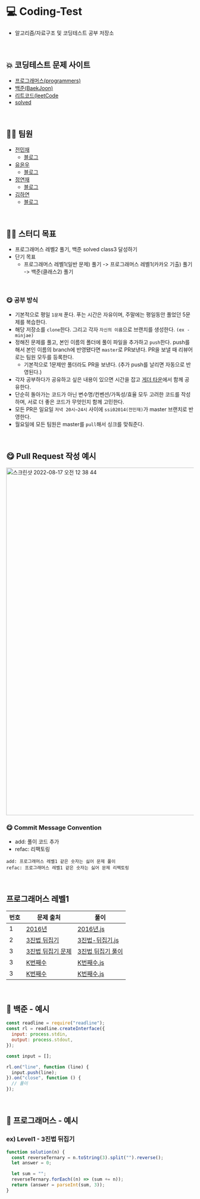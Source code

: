 # 💻 Coding-Test

- 알고리즘/자료구조 및 코딩테스트 공부 저장소

<Br />

## 💥 코딩테스트 문제 사이트

- [프로그래머스(programmers)](https://programmers.co.kr/)
- [백준(BaekJoon)](https://www.acmicpc.net/)
- [리트코드(leetCode](https://leetcode.com/)
- [solved](https://solved.ac/)

<br />

## 🧑‍💻 팀원

- [전민재](https://github.com/ssi02014)
  - [블로그](https://blog.naver.com/ssi02014)
- [유윤우](https://github.com/yunwoo-yu)
  - [블로그](https://frontend-development.tistory.com/)
- [정연재](https://github.com/YeonnJ)
  - [블로그](https://yeonns.tistory.com/)
- [김하연](https://github.com/hayeonn2)
  - [블로그](https://hayeonn.tistory.com/)

<br />

## 🧑‍💻 스터디 목표

- 프로그래머스 레벨2 풀기, 백준 solved class3 달성하기
- 단기 목표
  - 프로그래머스 레벨1(일반 문제) 풀기 -> 프로그래머스 레벨1(카카오 기출) 풀기 -> 백준(클래스2) 풀기

<br />

### 😋 공부 방식

- 기본적으로 평일 `1문제` 푼다. 푸는 시간은 자유이며, 주말에는 평일동안 풀었던 5문제를 복습한다.
- 해당 저장소를 `clone`한다. 그리고 각자 `자신의 이름`으로 브랜치를 생성한다. `(ex - minjae)`
- 정해진 문제를 풀고, 본인 이름의 폴더에 풀이 파일을 추가하고 `push`한다. push를 해서 본인 이름의 branch에 반영됐다면 `master`로 PR보낸다. PR을 보낼 때 리뷰어로는 팀원 모두를 등록한다.
  - 기본적으로 1문제만 풀더라도 PR을 보낸다. (추가 push를 날리면 자동으로 반영된다.)
- 각자 공부하다가 공유하고 싶은 내용이 있으면 시간을 잡고 [게더 타운](https://app.gather.town/app/zfsk353C5Q0yCcNR/hiiiiiii)에서 함께 공유한다.
- 단순히 돌아가는 코드가 아닌 변수명/컨벤션/가독성/효율 모두 고려한 코드를 작성하며, 서로 더 좋은 코드가 무엇인지 함께 고민한다.
- 모든 PR은 일요일 `저녁 20시~24시` 사이에 `ssi02014(전민재)`가 master 브랜치로 반영한다.
- 월요일에 모든 팀원은 master를 `pull`해서 싱크를 맞춰준다.

<br />

## 😋 Pull Request 작성 예시

<img width="932" alt="스크린샷 2022-08-17 오전 12 38 44" src="https://user-images.githubusercontent.com/64779472/184920949-8bcb7349-1be8-465e-8df0-4cb5ebeb444e.png">

<br />

### 😋 Commit Message Convention

- add: 풀이 코드 추가
- refac: 리팩토링

```
add: 프로그래머스 레벨1 같은 숫자는 싫어 문제 풀이
refac: 프로그래머스 레벨1 같은 숫자는 싫어 문제 리팩토링
```

<br />

## 프로그래머스 레벨1

| 번호 | 문제 출처                                                                             | 풀이                                                                                                           |
| ---- | ------------------------------------------------------------------------------------- | -------------------------------------------------------------------------------------------------------------- |
| 1    | [2016년](https://school.programmers.co.kr//learn/courses/30/lessons/12901)            | [2016년.js](https://github.com/codeisneverodd/programmers-coding-test/blob/main/level-1/2016년.js)             |
| 2    | [3진법 뒤집기](https://school.programmers.co.kr//learn/courses/30/lessons/68935)      | [3진법-뒤집기.js](https://github.com/codeisneverodd/programmers-coding-test/blob/main/level-1/3진법-뒤집기.js) |
| 3    | [3진법 뒤집기 문제](https://school.programmers.co.kr//learn/courses/30/lessons/42748) | [3진법 뒤집기 풀이](https://github.com/codeisneverodd/programmers-coding-test/blob/main/level-1/K번째수.js)    |
| 3    | [K번째수](https://school.programmers.co.kr//learn/courses/30/lessons/42748)           | [K번째수.js](https://github.com/codeisneverodd/programmers-coding-test/blob/main/level-1/K번째수.js)           |
| 3    | [K번째수](https://school.programmers.co.kr//learn/courses/30/lessons/42748)           | [K번째수.js](https://github.com/codeisneverodd/programmers-coding-test/blob/main/level-1/K번째수.js)           |

<br />

## 🏃 백준 - 예시

```javascript
const readline = require("readline");
const rl = readline.createInterface({
  input: process.stdin,
  output: process.stdout,
});

const input = [];

rl.on("line", function (line) {
  input.push(line);
}).on("close", function () {
  // 풀이
});
```

<br />

## 🏃 프로그래머스 - 예시

### ex) Level1 - 3진법 뒤집기

```javascript
function solution(n) {
  const reverseTernary = n.toString(3).split("").reverse();
  let answer = 0;

  let sum = "";
  reverseTernary.forEach((n) => (sum += n));
  return (answer = parseInt(sum, 3));
}
```

<br />
